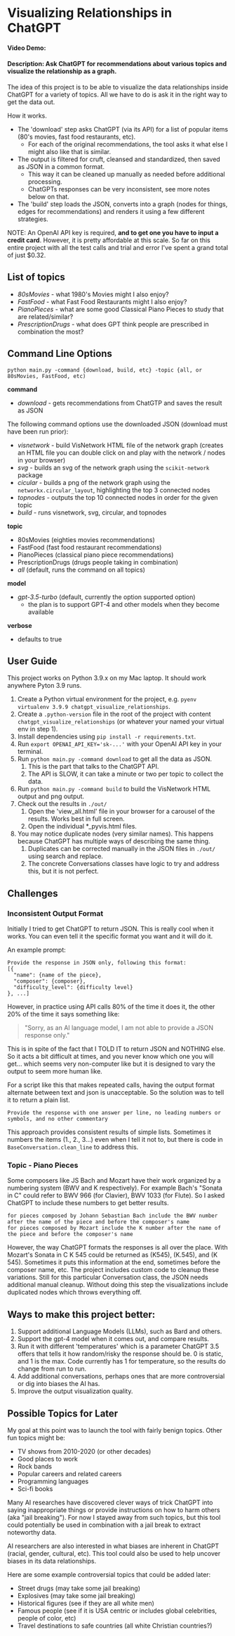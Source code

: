 # Visualizing Relationships in ChatGPT
#### Video Demo:  <URL HERE>
#### Description: Ask ChatGPT for recommendations about various topics and visualize the relationship as a graph.

The idea of this project is to be able to visualize the data relationships inside ChatGPT for a variety of topics. All we have to do is ask it in the right way to get the data out.

How it works.

* The 'download' step asks ChatGPT (via its API) for a list of popular items (80's movies, fast food restaurants, etc). 
  * For each of the original recommendations, the tool asks it what else I might also like that is similar.
* The output is filtered for cruft, cleansed and standardized, then saved as JSON in a common format.  
  * This way it can be cleaned up manually as needed before additional processing. 
  * ChatGPTs responses can be very inconsistent, see more notes below on that.
* The 'build' step loads the JSON, converts into a graph (nodes for things, edges for recommendations) and renders it using a few different strategies.


NOTE: An OpenAI API key is required, **and to get one you have to input a credit card**. However, it is pretty affordable at this scale. So far on this entire project with all the test calls and trial and error I've spent a grand total of just $0.32. 


## List of topics

* _80sMovies_ - what 1980's Movies might I also enjoy?
* _FastFood_ - what Fast Food Restaurants might I also enjoy?
* _PianoPieces_ - what are some good Classical Piano Pieces to study that are related/similar?
* _PrescriptionDrugs_ - what does GPT think people are prescribed in combination the most?


## Command Line Options

`python main.py -command {download, build, etc} -topic {all, or 80sMovies, FastFood, etc)`

**command**
    
* _download_ - gets recommendations from ChatGTP and saves the result as JSON 

The following command options use the downloaded JSON (download must have been run prior):

* _visnetwork_ - build VisNetwork HTML file of the network graph (creates an HTML file you can double click on and play with the network / nodes in your browser) 
* _svg_ - builds an svg of the network graph using the `scikit-network` package
* _cicular_ - builds a png of the network graph using the `networkx.circular_layout`, highlighting the top 3 connected nodes
* _topnodes_ - outputs the top 10 connected nodes in order for the given topic
* _build_ - runs visnetwork, svg, circular, and topnodes

**topic**

* 80sMovies (eighties movies recommendations)
* FastFood  (fast food restaurant recommendations)
* PianoPieces (classical piano piece recommendations)
* PrescriptionDrugs (drugs people taking in combination)
* _all_ (default, runs the command on all topics)

**model**

* _gpt-3.5-turbo_  (default, currently the option supported option)  
  * the plan is to support GPT-4 and other models when they become available


**verbose**

* defaults to true

## User Guide

This project works on Python 3.9.x on my Mac laptop. It should work anywhere Pyton 3.9 runs.

1. Create a Python virtual environment for the project, e.g. `pyenv virtualenv 3.9.9 chatgpt_visualize_relationships`.
2. Create a `.python-version` file in the root of the project with content `chatgpt_visualize_relationships` (or whatever your named your virtual env in step 1).
3. Install dependencies using `pip install -r requirements.txt`.
4. Run `export OPENAI_API_KEY='sk-...'` with your OpenAI API key in your terminal.
5. Run `python main.py -command download` to get all the data as JSON. 
   1. This is the part that talks to the ChatGPT API. 
   2. The API is SLOW, it can take a minute or two per topic to collect the data.
6. Run `python main.py -command build` to build the VisNetwork HTML output and png output.
7. Check out the results in `./out/`
   1. Open the 'view_all.html' file in your browser for a carousel of the results. Works best in full screen.
   2. Open the individual *_pyvis.html files.
9. You may notice duplicate nodes (very similar names).  This happens because ChatGPT has multiple ways of describing the same thing. 
   1. Duplicates can be corrected manually in the JSON files in `./out/` using search and replace.
   2. The concrete Conversations classes have logic to try and address this, but it is not perfect.
   

## Challenges

### Inconsistent Output Format

Initially I tried to get ChatGPT to return JSON. This is really cool when it works. 
You can even tell it the specific format you want and it will do it.

An example prompt:

```
Provide the response in JSON only, following this format:
[{
  "name": {name of the piece},
  "composer": {composer},
  "difficulty_level": {difficulty level}
}, ...]
```


However, in practice using API calls 80% of the time it does it, the other 20% of the time it says something like:

> "Sorry, as an AI language model, I am not able to provide a JSON response only."

This is in spite of the fact that I TOLD IT to return JSON and NOTHING else.
So it acts a bit difficult at times, and you never know which one you will get... which seems very non-computer like but it is designed to vary the output to seem more human like.

For a script like this that makes repeated calls, having the output format alternate between text and json is unacceptable.
So the solution was to tell it to return a plain list.

```
Provide the response with one answer per line, no leading numbers or symbols, and no other commentary
```

This approach provides consistent results of simple lists. 
Sometimes it numbers the items (1., 2., 3...) even when I tell it not to, but there is code in `BaseConversation.clean_line` to address this.

### Topic - Piano Pieces 

Some composers like JS Bach and Mozart have their work organized by a numbering system (BWV and K respectively).
For example Bach's "Sonata in C" could refer to BWV 966 (for Clavier), BWV 1033 (for Flute). So I asked ChatGPT to include these numbers to get better results.

```
for pieces composed by Johann Sebastian Bach include the BWV number after the name of the piece and before the composer's name
for pieces composed by Mozart include the K number after the name of the piece and before the composer's name
```

However, the way ChatGPT formats the responses is all over the place.  With Mozart's Sonata in C K 545 could be returned as (K545), (K.545), and (K 545). Sometimes it puts this information at the end, sometimes before the composer name, etc. The project includes custom code to cleanup these variations.  Still for this particular Conversation class, the JSON needs additional manual cleanup. Without doing this step the visualizations include duplicated nodes which throws everything off.


## Ways to make this project better:

1. Support additional Language Models (LLMs), such as Bard and others.
2. Support the gpt-4 model when it comes out, and compare results.
3. Run it with different 'temperatures' which is a parameter ChatGPT 3.5 offers that tells it how random/risky the response should be. 0 is static, and 1 is the max. Code currently has 1 for temperature, so the results do change from run to run.
4. Add additional conversations, perhaps ones that are more controversial or dig into biases the AI has.
5. Improve the output visualization quality.


## Possible Topics for Later

My goal at this point was to launch the tool with fairly benign topics. Other fun topics might be:

* TV shows from 2010-2020 (or other decades)
* Good places to work
* Rock bands
* Popular careers and related careers
* Programming languages
* Sci-fi books

Many AI researches have discovered clever ways of trick ChatGPT into saying inappropriate things or provide instructions on how to harm others (aka "jail breaking"). For now I stayed away from such topics, but this tool could potentially be used in combination with a jail break to extract noteworthy data.

AI researchers are also interested in what biases are inherent in ChatGPT (racial, gender, cultural, etc). This tool could also be used to help uncover biases in its data relationships.

Here are some example controversial topics that could be added later:

* Street drugs (may take some jail breaking)
* Explosives  (may take some jail breaking)
* Historical figures (see if they are all white men)
* Famous people (see if it is USA centric or includes global celebrities, people of color, etc)
* Travel destinations to safe countries (all white Christian countries?)






